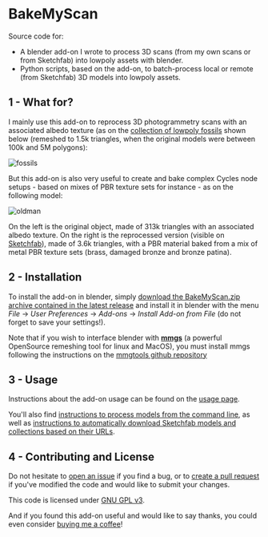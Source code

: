 # BakeMyScan

Source code for:

* A blender add-on I wrote to process 3D scans (from my own scans or from Sketchfab) into lowpoly assets with blender.
* Python scripts, based on the add-on, to batch-process local or remote (from Sketchfab) 3D models into lowpoly assets.

## 1 - What for?

I mainly use this add-on to reprocess 3D photogrammetry scans with an associated albedo texture (as on the [collection of lowpoly fossils](https://sketchfab.com/models/3d1161a5db4244e486de6de0c66f759c) shown below (remeshed to 1.5k triangles, when the original models were between 100k and 5M polygons):

![fossils](https://user-images.githubusercontent.com/37718992/46110731-e6948f00-c1e4-11e8-9e2a-ffcacb201f69.jpg)

But this add-on is also very useful to create and bake complex Cycles node setups - based on mixes of PBR texture sets for instance - as on the following model:

![oldman](https://user-images.githubusercontent.com/37718992/46110740-e7c5bc00-c1e4-11e8-9dbe-096f42d8875a.jpeg)

On the left is the original object, made of 313k triangles with an associated albedo texture. On the right is the reprocessed version (visible on [Sketchfab](https://sketchfab.com/models/0f7535dc9dd1492e842cd6b2d23f4885)), made of 3.6k triangles, with a PBR material baked from a mix of metal PBR texture sets (brass, damaged bronze and bronze patina).

## 2 - Installation

To install the add-on in blender, simply [download the BakeMyScan.zip archive contained in the latest release](https://github.com/norgeotloic/BakeMyScan/releases/latest) and install it in blender with the menu *File* -> *User Preferences* -> *Add-ons* -> *Install Add-on from File* (do not forget to save your settings!).

Note that if you wish to interface blender with [**mmgs**](http://www.mmgtools.org) (a powerful OpenSource remeshing tool for linux and MacOS), you must install mmgs following the instructions on the [mmgtools github repository](https://github.com/MmgTools/mmg)

## 3 - Usage

Instructions about the add-on usage can be found on the [usage page](docs/ADDON_USAGE.md).

You'll also find [instructions to process models from the command line](docs/SCRIPTS_BATCH.md), as well as [instructions to automatically download Sketchfab models and collections based on their URLs](docs/SCRIPTS_SKETCHFAB.md).

## 4 - Contributing and License

Do not hesitate to [open an issue](https://github.com/norgeotloic/BakeMyScan/issues) if you find a bug, or to [create a pull request](https://github.com/norgeotloic/BakeMyScan/pulls) if you've modified the code and would like to submit your changes.

This code is licensed under [GNU GPL v3](LICENSE.md).

And if you found this add-on useful and would like to say thanks, you could even consider [buying me a coffee](https://www.buymeacoffee.com/JrxfoZRVy)!
